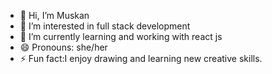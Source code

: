 - 👋 Hi, I’m Muskan
- 👀 I’m interested in full stack development 
- 🌱 I’m currently learning and working with react js
- 😄 Pronouns: she/her
- ⚡ Fun fact:I enjoy drawing and learning new creative skills.

<!---
nezumi3218/nezumi3218 is a ✨ special ✨ repository because its `README.md` (this file) appears on your GitHub profile.
You can click the Preview link to take a look at your changes.
--->
